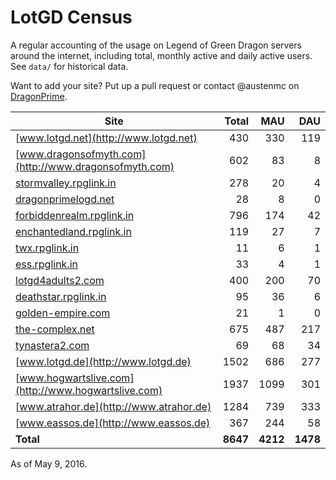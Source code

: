 # LotGD Census
A regular accounting of the usage on Legend of Green Dragon servers around the internet, including total, monthly active and daily active users. See `data/` for historical data.

Want to add your site? Put up a pull request or contact @austenmc on [DragonPrime](http://dragonprime.net).


Site | Total | MAU | DAU
--- | ---:| ---:| ---:
[www.lotgd.net](http://www.lotgd.net)|430|330|119
[www.dragonsofmyth.com](http://www.dragonsofmyth.com)|602|83|8
[stormvalley.rpglink.in](http://stormvalley.rpglink.in)|278|20|4
[dragonprimelogd.net](http://dragonprimelogd.net)|28|8|0
[forbiddenrealm.rpglink.in](http://forbiddenrealm.rpglink.in)|796|174|42
[enchantedland.rpglink.in](http://enchantedland.rpglink.in)|119|27|7
[twx.rpglink.in](http://twx.rpglink.in)|11|6|1
[ess.rpglink.in](http://ess.rpglink.in)|33|4|1
[lotgd4adults2.com](http://lotgd4adults2.com)|400|200|70
[deathstar.rpglink.in](http://deathstar.rpglink.in)|95|36|6
[golden-empire.com](http://golden-empire.com)|21|1|0
[the-complex.net](http://the-complex.net)|675|487|217
[tynastera2.com](http://tynastera2.com)|69|68|34
[www.lotgd.de](http://www.lotgd.de)|1502|686|277
[www.hogwartslive.com](http://www.hogwartslive.com)|1937|1099|301
[www.atrahor.de](http://www.atrahor.de)|1284|739|333
[www.eassos.de](http://www.eassos.de)|367|244|58
**Total**|**8647**|**4212**|**1478**

As of May 9, 2016.
